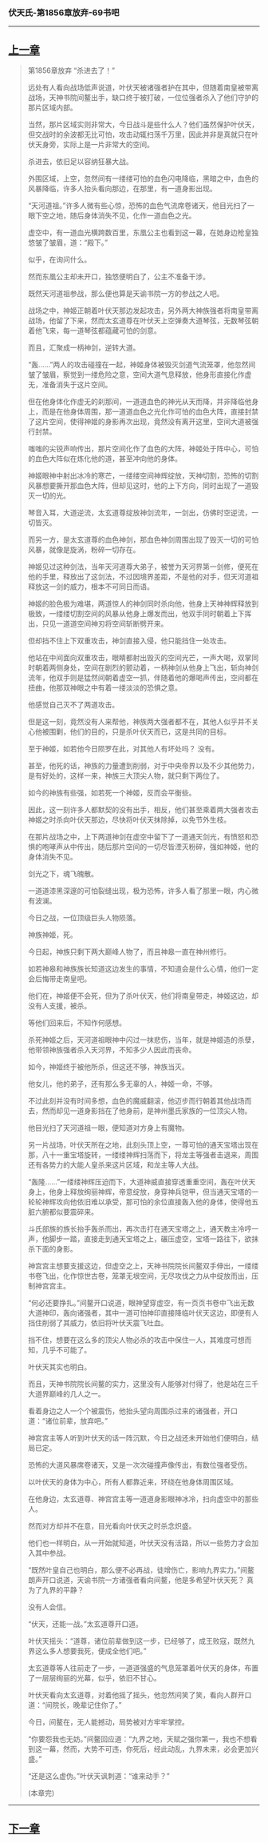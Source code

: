 ### 伏天氏-第1856章放弃-69书吧

--------
[上一章](./9c8fea65da3ecdd21abcf9fdd4d09dec.md)
--------


>
>
>
>第1856章放弃
>“杀进去了！”
>
>远处有人看向战场低声说道，叶伏天被诸强者护在其中，但随着南皇被带离战场，天神书院间鳌出手，缺口终于被打破，一位位强者杀入了他们守护的那片区域内部。
>
>当然，那片区域实则非常大，今日战斗是些什么人？他们虽然保护叶伏天，但交战时的余波都无比可怕，攻击动辄扫荡千万里，因此并非是真就只在叶伏天身旁，实际上是一片非常大的空间。
>
>杀进去，依旧足以容纳狂暴大战。
>
>外围区域，上空，忽然间有一缕缕可怕的血色闪电降临，黑暗之中，血色的风暴降临，许多人抬头看向那边，在那里，有一道身影出现。
>
>“天河道祖。”许多人微有些心惊，恐怖的血色气流席卷诸天，他目光扫了一眼下空之地，随后身体消失不见，化作一道血色之光。
>
>虚空中，有一道血光横跨数百里，东凰公主也看到这一幕，在她身边枪皇独悠皱了皱眉，道：“殿下。”
>
>似乎，在询问什么。
>
>然而东凰公主却未开口，独悠便明白了，公主不准备干涉。
>
>既然天河道祖参战，那么便也算是天谕书院一方的参战之人吧。
>
>战场之中，神姬正朝着叶伏天那边发起攻击，另外两大神族强者将南皇带离战场，他留了下来，然而太玄道尊在叶伏天上空弹奏大道琴弦，无数琴弦朝着他飞来，每一道琴弦都蕴藏可怕的剑意。
>
>而且，汇聚成一柄神剑，逆转大道。
>
>“轰……”两人的攻击碰撞在一起，神姬身体被毁灭剑道气流笼罩，他忽然间皱了皱眉，察觉到一缕危险之意，空间大道气息释放，他身形直接化作虚无，准备消失于这片空间。
>
>但在他身体化作虚无的刹那间，一道道血色的神光从天而降，并非降临他身上，而是在他身体周围，那一道道血色之光化作可怕的血色大阵，直接封禁了这片空间，使得神姬的身影再次出现，竟然没有离开这里，空间大道被强行封禁。
>
>嗤嗤的尖锐声响传出，那片空间化作了血色的大阵，神姬处于阵中心，可怕的血色大阵似在炼化他的道，甚至冲向他的身体。
>
>神姬眼神中射出冰冷的寒芒，一缕缕空间神辉绽放，天神切割，恐怖的切割风暴想要撕开那血色大阵，但却见这时，他的上下方向，同时出现了一道毁灭一切的光。
>
>琴音入耳，大道逆流，太玄道尊绽放神剑流年，一剑出，仿佛时空逆流，一切皆灭。
>
>而另一方，是太玄道尊的血色神剑，那血色神剑周围出现了毁灭一切的可怕风暴，就像是旋涡，粉碎一切存在。
>
>神姬见过这种剑法，当年天河道尊大弟子，被誉为天河界第一剑修，便死在他的手里，释放出了这剑法，不过因境界差距，不是他的对手，但天河道祖释放这一剑的威力，根本不可同日而语。
>
>神姬的脸色极为难堪，两道惊人的神剑同时杀向他，他身上天神神辉释放到极致，一缕缕切割空间的风暴从他身上爆发而出，他双手同时朝着上下挥出，只见一道道空间神刃将空间斩断劈开来。
>
>但却挡不住上下双重攻击，神剑直接入侵，他只能挡住一处攻击。
>
>他站在中间面向双重攻击，眼睛都射出毁灭的空间光芒，一声大喝，双掌同时朝着两侧身处，空间在剧烈的颤动着，一柄神剑从他身上飞出，斩向神剑流年，他双手则是猛然间朝着虚空一抓，伴随着他的爆喝声传出，空间都在扭曲，他那双神眼之中有着一缕淡淡的恐惧之意。
>
>他感觉自己灭不了两道攻击。
>
>但是这一刻，竟然没有人来帮他，神族两大强者都不在，其他人似乎并不关心他被围剿，他们的目的，只是杀叶伏天而已，这是共同的目标。
>
>至于神姬，如若他今日陨罗在此，对其他人有坏处吗？
>没有。
>
>甚至，他死的话，神族的力量遭到削弱，对于中央帝界以及不少其他势力，是有好处的，这样一来，神族三大顶尖人物，就只剩下两位了。
>
>如今的神族有些强，如若死一个神姬，反而会平衡些。
>
>因此，这一刻许多人都默契的没有出手，相反，他们甚至乘着两大强者攻击神姬之时杀向叶伏天那边，尽快将叶伏天抹除掉，以免节外生枝。
>
>在那片战场之中，上下两道神剑在虚空中留下了一道通天剑光，有愤怒和恐惧的咆哮声从中传出，随后那片空间的一切尽皆湮灭粉碎，强如神姬，他的身体消失不见。
>
>剑光之下，魂飞魄散。
>
>一道道漆黑深邃的可怕裂缝出现，极为恐怖，许多人看了那里一眼，内心微有波澜。
>
>今日之战，一位顶级巨头人物陨落。
>
>神族神姬，死。
>
>今日起，神族只剩下两大巅峰人物了，而且神皋一直在神州修行。
>
>如若神皋和神族族长知道这边发生的事情，不知道会是什么心情，他们一定会后悔带走南皇吧。
>
>他们在，神姬便不会死，但为了杀叶伏天，他们将南皇带走，神姬这边，却没有人支援，被杀。
>
>等他们回来后，不知作何感想。
>
>杀死神姬之后，天河道祖眼神中闪过一抹悲伤，当年，就是神姬造的杀孽，他带领神族强者杀入天河界，不知多少人因此而丧命。
>
>如今，神姬终于被他所杀，但这还不够，神族当灭。
>
>他女儿，他的弟子，还有那么多无辜的人，神姬一命，不够。
>
>不过此刻并没有时间多想，血色的魔威翻滚，他迈步而行朝着其他战场而去，然而却见一道身影挡在了他身前，是神州墨氏家族的一位顶尖人物。
>
>他目光扫了天河道祖一眼，便知道对方身上有魔物。
>
>另一片战场，叶伏天所在之地，此刻头顶上空，一尊可怕的通天宝塔出现在那，八十一重宝塔旋转，一缕缕神辉扫荡而下，将龙主等强者击退来，周围还有各势力的大能人皇杀来这片区域，和龙主等人大战。
>
>“轰隆……”一缕缕神辉压迫而下，大道神威直接穿透重重空间，轰在叶伏天身上，他身上释放绚丽神辉，帝意绽放，身穿神兵铠甲，但当通天宝塔的一轮轮神辉攻向他依旧难以承受，那可怕的余位直接轰入他的身体，使得他五脏六腑都似要震碎来。
>
>斗氏部族的族长抬手轰杀而出，再次击打在通天宝塔之上，通天教主冷哼一声，他脚步一踏，直接走到通天宝塔之上，碾压虚空，宝塔一路往下，欲抹杀下面的身影。
>
>神宫宫主想要支援这边，但虚空之上，天神书院院长间鳌双手伸出，一缕缕书卷飞出，化作惊世古卷，笼罩无垠空间，无尽攻伐之力从中绽放而出，压制神宫宫主。
>
>“何必还要挣扎。”间鳌开口说道，眼神望穿虚空，有一页页书卷中飞出无数大道神印，轰向诸强者，其中一道可怕神印直接降临叶伏天这边，即便有人挡住削弱了其威力，依旧将叶伏天震飞吐血。
>
>挡不住，想要在这么多的顶尖人物必杀的攻击中保住一人，其难度可想而知，几乎不可能了。
>
>叶伏天其实也明白。
>
>而且，天神书院院长间鳌的实力，这里没有人能够对付得了，他是站在三千大道界巅峰的几人之一。
>
>看着身边之人一个个被震伤，他抬头望向周围杀过来的诸强者，开口道：“诸位前辈，放弃吧。”
>
>神宫宫主等人听到叶伏天的话一阵沉默，今日之战还未开始他们便明白，结局已定。
>
>恐怖的大道风暴席卷诸天，又是一次次碰撞声像传出，有数位强者受伤。
>
>以叶伏天的身体为中心，所有人都靠近来，环绕在他身体周围区域。
>
>在他身边，太玄道尊、神宫宫主等一道道身影眼神冰冷，扫向虚空中的那些人。
>
>然而对方却并不在意，目光看向叶伏天之时杀念炽盛。
>
>他们也一样明白，从一开始就知道，叶伏天没有活路，所以一些势力才会加入其中参战。
>
>“既然叶皇自己也明白，那么便不必再战，徒增伤亡，影响九界实力。”间鳌朗声开口说道，天谕书院一方诸强者看向间鳌，他是多希望叶伏天死？
>真为了九界的平静？
>
>没有人会信。
>
>“伏天，还能一战。”太玄道尊开口道。
>
>叶伏天摇头：“道尊，诸位前辈做到这一步，已经够了，成王败寇，既然九界这么多人想要我死，便成全他们吧。”
>
>太玄道尊等人往前走了一步，一道道强盛的气息笼罩着叶伏天的身体，布置了一层层绚丽的光幕，似乎，依旧不甘心。
>
>叶伏天看向太玄道尊，对着他摇了摇头，他忽然间笑了笑，看向人群开口道：“间院长，晚辈记住你了。”
>
>今日，间鳌在，无人能撼动，局势被对方牢牢掌控。
>
>“你要怨我也无妨。”间鳌回应道：“九界之地，天赋之强你第一，我也不想看到这一幕，然而，大势不可违，你死后，经此动乱，九界未来，必会更加兴盛。”
>
>“还是这么虚伪。”叶伏天讽刺道：“谁来动手？”
>
>(本章完)
>
>

--------
[下一章](./2a14c0f4a8dea0658d5695465eff8203.md)
--------
